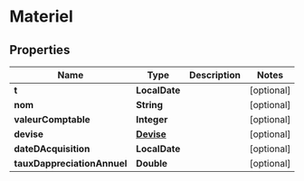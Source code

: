 

# Materiel


## Properties

| Name | Type | Description | Notes |
|------------ | ------------- | ------------- | -------------|
|**t** | **LocalDate** |  |  [optional] |
|**nom** | **String** |  |  [optional] |
|**valeurComptable** | **Integer** |  |  [optional] |
|**devise** | [**Devise**](Devise.md) |  |  [optional] |
|**dateDAcquisition** | **LocalDate** |  |  [optional] |
|**tauxDappreciationAnnuel** | **Double** |  |  [optional] |



